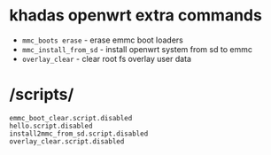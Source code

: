 # khadas openwrt extra commands

+ `mmc_boots erase`	- erase emmc boot loaders
+ `mmc_install_from_sd`	- install openwrt system from sd to emmc
+ `overlay_clear`	- clear root fs overlay user data

#   /scripts/

    emmc_boot_clear.script.disabled
    hello.script.disabled
    install2mmc_from_sd.script.disabled
    overlay_clear.script.disabled

